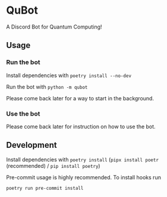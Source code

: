 # QuBot
A Discord Bot for Quantum Computing!


## Usage

### Run the bot
Install dependencies with `poetry install --no-dev`

Run the bot with `python -m qubot`

Please come back later for a way to start in the background.

### Use the bot
Please come back later for instruction on how to use the bot.

## Development

Install dependencies with `poetry install` (`pipx install poetr` (recommended) / `pip install poetry`)

Pre-commit usage is highly recommended. To install hooks run

`poetry run pre-commit install`

